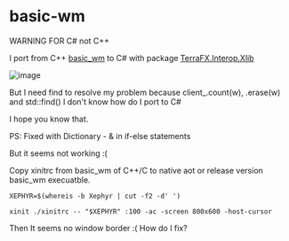 # basic-wm
WARNING FOR C# not C++

I port from C++ [basic_wm](https://github.com/jichu4n/basic_wm) to C# with package [TerraFX.Interop.Xlib](https://github.com/terrafx/terrafx.interop.xlib)

![image](https://user-images.githubusercontent.com/57066679/229118874-0fce16b0-b089-45af-85d7-56b47a3e52f1.png)

But I need find to resolve my problem because client_.count(w), .erase(w) and std::find() I don't know how do I port to C#

I hope you know that.

PS: Fixed with Dictionary - & in if-else statements

But it seems not working :(

Copy xinitrc from basic_wm of C++/C to native aot or release version basic_wm execuatble.

`XEPHYR=$(whereis -b Xephyr | cut -f2 -d' ')`

`xinit ./xinitrc -- "$XEPHYR" :100 -ac -screen 800x600 -host-cursor`

Then It seems no window border :( How do I fix?
